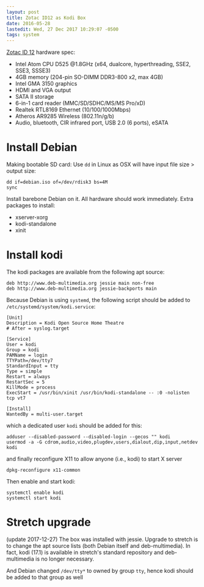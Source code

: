 ```yaml
---
layout: post
title: Zotac ID12 as Kodi Box
date: 2016-05-28
lastedit: Wed, 27 Dec 2017 10:29:07 -0500
tags: system
---
```


[Zotac ID 12](https://www.zotac.com/us/product/mini_pcs/id12) hardware spec:

- Intel Atom CPU D525 @1.8GHz (x64, dualcore, hyperthreading, SSE2, SSE3, SSSE3)
- 4GB memory (204-pin SO-DIMM DDR3-800 x2, max 4GB)
- Intel GMA 3150 graphics
- HDMI and VGA output
- SATA II storage
- 6-in-1 card reader (MMC/SD/SDHC/MS/MS Pro/xD)
- Realtek RTL8169 Ethernet (10/100/1000Mbps)
- Atheros AR9285 Wireless (802.11n/g/b)
- Audio, bluetooth, CIR infrared port, USB 2.0 (6 ports), eSATA

# Install Debian
Making bootable SD card: Use `dd` in Linux as OSX will have input file size >
output size:

    dd if=debian.iso of=/dev/rdisk3 bs=4M
    sync

Install barebone Debian on it. All hardware should work immediately. Extra
packages to install:

- xserver-xorg
- kodi-standalone
- xinit

# Install kodi
The kodi packages are available from the following apt source:

```
deb http://www.deb-multimedia.org jessie main non-free
deb http://www.deb-multimedia.org jessie-backports main
```

Because Debian is using `systemd`, the following script should be added to
`/etc/systemd/system/kodi.service`:

```
[Unit]
Description = Kodi Open Source Home Theatre
# After = syslog.target

[Service]
User = kodi
Group = kodi
PAMName = login
TTYPath=/dev/tty7
StandardInput = tty
Type = simple
Restart = always
RestartSec = 5
KillMode = process
ExecStart = /usr/bin/xinit /usr/bin/kodi-standalone -- :0 -nolisten tcp vt7

[Install]
WantedBy = multi-user.target
```

which a dedicated user `kodi` should be added for this:

    adduser --disabled-password --disabled-login --gecos "" kodi
    usermod -a -G cdrom,audio,video,plugdev,users,dialout,dip,input,netdev kodi

and finally reconfigure X11 to allow anyone (i.e., kodi) to start X server

    dpkg-reconfigure x11-common

Then enable and start kodi:

    systemctl enable kodi
    systemctl start kodi

# Stretch upgrade
(update 2017-12-27) The box was installed with jessie. Upgrade to stretch is to
change the apt source lists (both Debian itself and deb-multimedia). In fact,
kodi (17.1) is available in stretch's standard repository and deb-multimedia is no
longer necessary.

And Debian changed `/dev/tty*` to owned by group `tty`, hence kodi should be
added to that group as well

